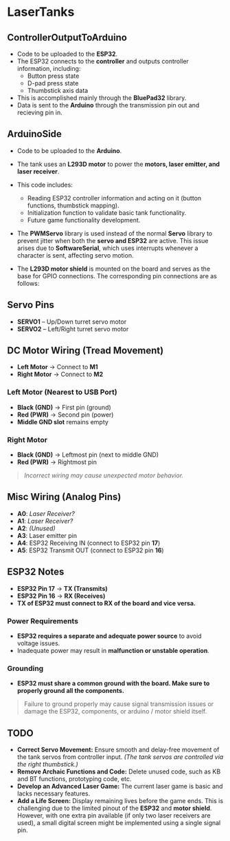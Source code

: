 # LaserTanks

## ControllerOutputToArduino
- Code to be uploaded to the **ESP32**.
- The ESP32 connects to the **controller** and outputs controller information, including:
  - Button press state
  - D-pad press state
  - Thumbstick axis data
- This is accomplished mainly through the **BluePad32** library.
- Data is sent to the **Arduino** through the transmission pin out and recieving pin in.

## ArduinoSide
- Code to be uploaded to the **Arduino**.
- The tank uses an **L293D motor** to power the **motors, laser emitter, and laser receiver**.
- This code includes:
  - Reading ESP32 controller information and acting on it (button functions, thumbstick mapping).
  - Initialization function to validate basic tank functionality.
  - Future game functionality development.

- The **PWMServo** library is used instead of the normal **Servo** library to prevent jitter when both the **servo and ESP32** are active. This issue arises due to **SoftwareSerial**, which uses interrupts whenever a character is sent, affecting servo motion.

- The **L293D motor shield** is mounted on the board and serves as the base for GPIO connections. The corresponding pin connections are as follows:

## Servo Pins
- **SERVO1** – Up/Down turret servo motor  
- **SERVO2** – Left/Right turret servo motor  

## DC Motor Wiring (Tread Movement)
- **Left Motor** → Connect to **M1**  
- **Right Motor** → Connect to **M2**  

### Left Motor (Nearest to USB Port)
- **Black (GND)** → First pin (ground)  
- **Red (PWR)** → Second pin (power)  
- **Middle GND slot** remains empty  

### Right Motor
- **Black (GND)** → Leftmost pin (next to middle GND)  
- **Red (PWR)** → Rightmost pin  

>  *Incorrect wiring may cause unexpected motor behavior.*

## Misc Wiring (Analog Pins)
- **A0**: *Laser Receiver?*  
- **A1**: *Laser Receiver?*  
- **A2**: *(Unused)*  
- **A3**: Laser emitter pin  
- **A4**: ESP32 Receiving IN (connect to ESP32 pin **17**)  
- **A5**: ESP32 Transmit OUT (connect to ESP32 pin **16**)  

## ESP32 Notes
- **ESP32 Pin 17** → **TX (Transmits)**  
- **ESP32 Pin 16** → **RX (Receives)**  
- **TX of ESP32 must connect to RX of the board and vice versa.**

### Power Requirements
- **ESP32 requires a separate and adequate power source** to avoid voltage issues.  
- Inadequate power may result in **malfunction or unstable operation**.  

### Grounding
- **ESP32 must share a common ground with the board. Make sure to properly ground all the components.**
> Failure to ground properly may cause signal transmission issues or damage the ESP32, components, or arduino / motor shield itself.  

## TODO
- **Correct Servo Movement:** Ensure smooth and delay-free movement of the tank servos from controller input. *(The tank servos are controlled via the right thumbstick.)*
- **Remove Archaic Functions and Code:** Delete unused code, such as KB and BT functions, prototyping code, etc.
- **Develop an Advanced Laser Game:** The current laser game is basic and lacks necessary features.
- **Add a Life Screen:** Display remaining lives before the game ends. This is challenging due to the limited pinout of the **ESP32** and **motor shield**. However, with one extra pin available (if only two laser receivers are used), a small digital screen might be implemented using a single signal pin.
